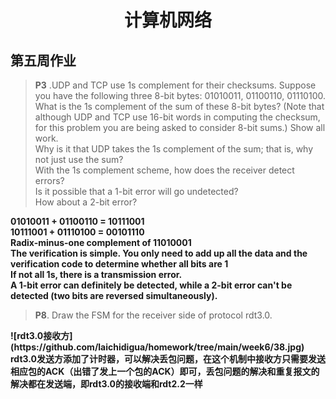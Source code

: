 # <center> 计算机网络 </center> #
## 第五周作业 ##



>  <strong>P3</strong> .UDP and TCP use 1s complement for their checksums. Suppose you have 
the following three 8-bit bytes: 01010011, 01100110, 01110100. <br>What is the 
1s complement of the sum of these 8-bit bytes? (Note that although UDP and 
TCP use 16-bit words in computing the checksum, for this problem you are 
being asked to consider 8-bit sums.) Show all work. <br>Why is it that UDP takes 
the 1s complement of the sum; that is, why not just use the sum? <br>With the 1s 
complement scheme, how does the receiver detect errors?<br> Is it possible that a 
1-bit error will go undetected? <br>How about a 2-bit error?

<strong>
01010011 + 01100110 = 10111001<br>
10111001 + 01110100 = 00101110<br>
Radix-minus-one complement of 11010001<br>
The verification is simple. You only need to add up all the data and the verification code to determine whether all bits are 1<br>
If not all 1s, there is a transmission error.<br>
A 1-bit error can definitely be detected, while a 2-bit error can't be detected (two bits are reversed simultaneously).
</strong>

><strong>P8</strong>. Draw the FSM for the receiver side of protocol rdt3.0.

<strong>
![rdt3.0接收方](https://github.com/laichidigua/homework/tree/main/week6/38.jpg)
rdt3.0发送方添加了计时器，可以解决丢包问题，在这个机制中接收方只需要发送相应包的ACK（出错了发上一个包的ACK）即可，丢包问题的解决和重复报文的解决都在发送端，即rdt3.0的接收端和rdt2.2一样
</strong>

     
